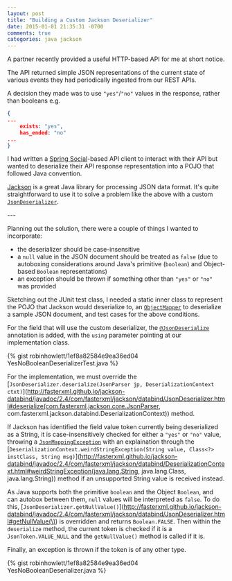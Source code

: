 ```yaml
---
layout: post
title: "Building a Custom Jackson Deserializer"
date: 2015-01-01 21:35:31 -0700
comments: true
categories: java jackson
---
```


A partner recently provided a useful HTTP-based API for me at short notice. 

The API returned simple JSON representations of the current state of various events they had periodically ingested from our REST APIs.

A decision they made was to use `"yes"`/`"no"` values in the response, rather than booleans e.g.

``` json
{
...
	exists: "yes",
	has_ended: "no"
...
}
```

I had written a [Spring Social](http://projects.spring.io/spring-social/)-based API client to interact with their API but wanted to deserialize their API response representation into a POJO that followed Java convention.

[Jackson](http://wiki.fasterxml.com/JacksonHome) is a great Java library for processing JSON data format. It's quite straightforward to use it to solve a problem like the above with a custom [`JsonDeserializer`](http://fasterxml.github.io/jackson-databind/javadoc/2.4/com/fasterxml/jackson/databind/JsonDeserializer.html).

<!-- more -->

<p>
---

Planning out the solution, there were a couple of things I wanted to incorporate:

* the deserializer should be case-insensitive
* a `null` value in the JSON document should be treated as `false` (due to autoboxing considerations around Java's primitive (`boolean`) and Object-based `Boolean` representations)
* an exception should be thrown if something other than `"yes"` or `"no"` was provided

Sketching out the JUnit test class, I needed a static inner class to represent the POJO that Jackson would deserialize to, an [`ObjectMapper`](http://fasterxml.github.io/jackson-databind/javadoc/2.4/com/fasterxml/jackson/databind/ObjectMapper.html) to deserialize a sample JSON document, and test cases for the above conditions.

For the field that will use the custom deserializer, the [`@JsonDeserialize`](http://fasterxml.github.io/jackson-databind/javadoc/2.4/com/fasterxml/jackson/databind/annotation/JsonDeserialize.html) annotation is added, with the `using` parameter pointing at our implementation class.

{% gist robinhowlett/1ef8a82584e9ea36ed04 YesNoBooleanDeserializerTest.java %}

For the implementation, we must override the [`JsonDeserializer.deserialize(JsonParser jp, DeserializationContext ctxt)`](http://fasterxml.github.io/jackson-databind/javadoc/2.4/com/fasterxml/jackson/databind/JsonDeserializer.html#deserialize(com.fasterxml.jackson.core.JsonParser, com.fasterxml.jackson.databind.DeserializationContext\)) method. 

If Jackson has identified the field value token currently being deserialized as a String, it is case-insensitively checked for either a `"yes"` or `"no"` value, throwing a [`JsonMappingException`](http://fasterxml.github.io/jackson-databind/javadoc/2.4/com/fasterxml/jackson/databind/JsonMappingException.html) with an explaination through the [`DeserializationContext.weirdStringException(String value, Class<?> instClass, String msg)`](http://fasterxml.github.io/jackson-databind/javadoc/2.4/com/fasterxml/jackson/databind/DeserializationContext.html#weirdStringException(java.lang.String, java.lang.Class, java.lang.String\)) method if an unsupported String value is received instead.

As Java supports both the primitive `boolean` and the Object `Boolean`, and can autobox between them, `null` values will be interpreted as `false`. To do this, [`JsonDeserializer.getNullValue()`](http://fasterxml.github.io/jackson-databind/javadoc/2.4/com/fasterxml/jackson/databind/JsonDeserializer.html#getNullValue(\)) is overridden and returns `Boolean.FALSE`. Then within the `deserialize` method, the current token is checked if it is a `JsonToken.VALUE_NULL` and the `getNullValue()` method is called if it is.

Finally, an exception is thrown if the token is of any other type.

{% gist robinhowlett/1ef8a82584e9ea36ed04 YesNoBooleanDeserializer.java %}

